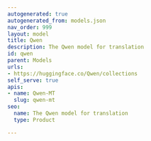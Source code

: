 ```yaml
---
autogenerated: true
autogenerated_from: models.json
nav_order: 999
layout: model
title: Qwen
description: The Qwen model for translation
id: qwen
parent: Models
urls:
- https://huggingface.co/Qwen/collections
self_serve: true
apis:
- name: Qwen-MT
  slug: qwen-mt
seo:
  name: The Qwen model for translation
  type: Product

---
```


